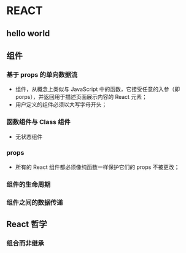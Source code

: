 # REACT

## hello world

## 组件

### 基于 props 的单向数据流

- 组件，从概念上类似与 JavaScript 中的函数，它接受任意的入参（即 porps），并返回用于描述页面展示内容的 React 元素；
- 用户定义的组件必须以大写字母开头；

### 函数组件与 Class 组件

- 无状态组件

### props

- 所有的 React 组件都必须像纯函数一样保护它们的 props 不被更改；

### 组件的生命周期

### 组件之间的数据传递

## React 哲学

### 组合而非继承
